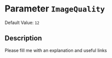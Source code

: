 # Parameter `ImageQuality`
Default Value: `12`

## Description
Please fill me with an explanation and useful links


